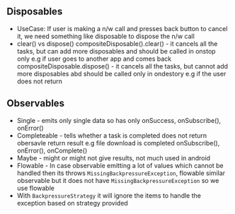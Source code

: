 ## Disposables
  
  * UseCase: If user is making a n/w call and presses back button to cancel it, we need something like disposable to dispose the n/w call 
  * clear() vs dispose() 
	 compositeDisposable().clear() - it cancels all the tasks, but can add more disposables and should be called in onstop only 
	  e.g if user goes to another app and comes back
	 compositeDisposable.dispose() - it cancels all the tasks, but cannot add more disposables abd should be called only in ondestory 
	 e.g if the user does not return
   
 ## Observables
 
  * Single - emits only single data so has only onSuccess, onSubscribe(), onError()
  * Completeable - tells whether a task is completed does not return obersavle return result e.g file download is completed
		onSubscribe(), onError(), onComplete()  
  * Maybe - might or might not give results, not much used in android
  * Flowable - In case observable emitting a lot of values which cannot be handled then its 
  throws `MissingBackpressureException`, flowable similar observable but it does not have `MissingBackpressureException` 
  so we use flowable 
  * With `BackpressureStrategy` it will ignore the items to handle the exception based on strategy provided
